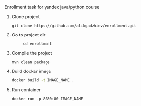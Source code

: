 Enrollment task for yandex java/python course

1. Clone project 
    ```shell
    git clone https://github.com/alikgadzhiev/enrollment.git
    ```
2. Go to project dir
   ```shell
        cd enrollment
    ```
3. Compile the project
    ```shell
    mvn clean package
    ```
4. Build docker image
    ```bash
    docker build -t IMAGE_NAME .
    ```
5. Run container
    ```shell
    docker run -p 8080:80 IMAGE_NAME
    ```
